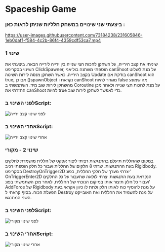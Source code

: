# Spaceship Game

### ביצעתי שני שינויים במשחק חלליות שניתן לראות כאן : 

https://user-images.githubusercontent.com/73184238/231605846-1eb0daf1-f584-4c2b-86f4-4359cdf53ca7.mp4

### שינוי 1
שיניתי את קצב הירייה, על השחקן לחכות חצי שנייה בין ירייה לירייה הבאה.
ביצעתי את השינוי בסקריפט ClickSpawner, הוספתי משתנה בוליאני canShoot על מנת לשלוט בקצב הירייה. כאשר השחקן מנסה לירות השיטה Update בודקת אם canShoot הוא true, אם כן ()spawnObject נקראת ו canShoot מוגדר להיות false מה שמונע מהשחקן לירות שוב מיד. השתמשתי ב Coroutine על מנת לחכות חצי שנייה ולאחר מכן החזרתי את canShoot להיות true כדי לאפשר לשחקן לירות שוב.

### לפני השינוי בScript: 

![לפני שינוי קצב ירייה](https://github.com/LO-Games/Spaceship-Game/blob/main/CodeScreenshots/%D7%9C%D7%A4%D7%A0%D7%99%20%D7%A9%D7%99%D7%A0%D7%95%D7%99%20%D7%A7%D7%A6%D7%91%20%D7%99%D7%A8%D7%99%D7%99%D7%94.PNG)

### אחרי השינוי בScript:

![אחרי שינוי קצב ירייה](https://github.com/LO-Games/Spaceship-Game/blob/main/CodeScreenshots/%D7%90%D7%97%D7%A8%D7%99%20%D7%A9%D7%99%D7%A0%D7%95%D7%99%20%D7%A7%D7%A6%D7%91%20%D7%99%D7%A8%D7%99%D7%99%D7%94.PNG)

### שינוי 2 - מקורי

במקום שהחללית תיעלם בהתנגשות רציתי ליצור אפקט של חללית מושמדת לחלקים בעת ההתנגשות. יצרתי 8 חלקים של החללית ועבור כל חלק הוספתי רכיב Rigidbody.
בסקריפט DestroyOnTrigger2D יצרתי מערך של חלקי החללית, בפונ' OnTriggerEnter2D הנקראת בעת התנגשות יצרתי לולאה שתעבור על כל החלקים ועבור כל חלק תיצור אותו במיקום הנוכחי של החללית, לאחר מכן השתמשתי בפונ' AddForce של Rigidbody על מנת להוסיף כוח לאותו חלק ולתת לו כיוון אקראי בעת הפעלת הכוח. בסוף קראתי ל Destroy על מנת להשמיד את החללית ואת האובייקט השני המתנגש.

### לפני השינוי בScript: 

![לפני שינוי מקורי](https://github.com/LO-Games/Spaceship-Game/blob/main/CodeScreenshots/%D7%9C%D7%A4%D7%A0%D7%99%20%D7%A9%D7%99%D7%A0%D7%95%D7%99%20%D7%9E%D7%A7%D7%95%D7%A8%D7%99.PNG)

### אחרי השינוי בScript:

![אחרי שינוי מקורי](https://github.com/LO-Games/Spaceship-Game/blob/main/CodeScreenshots/%D7%90%D7%97%D7%A8%D7%99%20%D7%A9%D7%99%D7%A0%D7%95%D7%99%20%D7%9E%D7%A7%D7%95%D7%A8%D7%99.PNG) 
